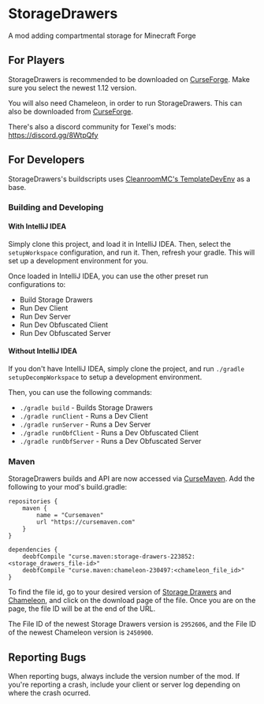 StorageDrawers
==============

A mod adding compartmental storage for Minecraft Forge

For Players
-----------

StorageDrawers is recommended to be downloaded on [CurseForge](https://www.curseforge.com/minecraft/mc-mods/storage-drawers). Make sure you select the newest 1.12 version.

You will also need Chameleon, in order to run StorageDrawers. This can also be downloaded from [CurseForge](https://www.curseforge.com/minecraft/mc-mods/chameleon).

There's also a discord community for Texel's mods: https://discord.gg/8WtpQfy

For Developers
--------------

StorageDrawers's buildscripts uses [CleanroomMC's TemplateDevEnv](https://github.com/CleanroomMC/TemplateDevEnv/tree/master) as a base.

### Building and Developing

#### With IntelliJ IDEA
Simply clone this project, and load it in IntelliJ IDEA. Then, select the `setupWorkspace` configuration, and run it. 
Then, refresh your gradle. This will set up a development environment for you.

Once loaded in IntelliJ IDEA, you can use the other preset run configurations to:
- Build Storage Drawers
- Run Dev Client
- Run Dev Server
- Run Dev Obfuscated Client
- Run Dev Obfuscated Server

#### Without IntelliJ IDEA
If you don't have IntelliJ IDEA, simply clone the project, and run `./gradle setupDecompWorkspace` to setup a development environment. 

Then, you can use the following commands:
- `./gradle build` - Builds Storage Drawers
- `./gradle runClient` - Runs a Dev Client
- `./gradle runServer` - Runs a Dev Server
- `./gradle runObfClient` - Runs a Dev Obfuscated Client
- `./gradle runObfServer` - Runs a Dev Obfuscated Server

### Maven

StorageDrawers builds and API are now accessed via [CurseMaven](https://www.cursemaven.com/).  Add the following to your mod's build.gradle:
```
repositories {
    maven {
        name = "Cursemaven"
        url "https://cursemaven.com"
    }
}

dependencies {
    deobfCompile "curse.maven:storage-drawers-223852:<storage_drawers_file-id>"
    deobfCompile "curse.maven:chameleon-230497:<chameleon_file_id>"
}
```
To find the file id, go to your desired version of [Storage Drawers](https://www.curseforge.com/minecraft/mc-mods/storage-drawers) and [Chameleon](https://www.curseforge.com/minecraft/mc-mods/chameleon), and click on the download page of the file. Once you are on the page, the file ID will be at the end of the URL.

The File ID of the newest Storage Drawers version is `2952606`, and the File ID of the newest Chameleon version is `2450900`.

Reporting Bugs
--------------

When reporting bugs, always include the version number of the mod.  If you're reporting a crash, include your client or server log depending on where the crash ocurred.
